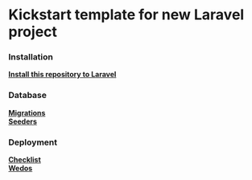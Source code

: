 # Kickstart template for new Laravel project  

### Installation  
__[Install this repository to Laravel](README-installation.md)__  


### Database  
__[Migrations](database/migrations/README-migrations.md)__  
__[Seeders](database/migrations/README-seeders.md)__  


### Deployment  
__[Checklist](documentation/deployment/deployment-checklist.md)__  
__[Wedos](documentation/deployment/wedos-deployment.md)__  
  